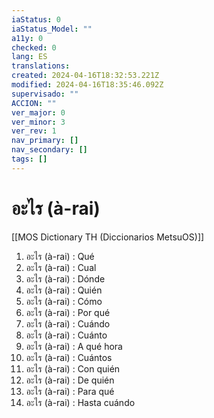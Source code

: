 ```yaml
---
iaStatus: 0
iaStatus_Model: ""
a11y: 0
checked: 0
lang: ES
translations: 
created: 2024-04-16T18:32:53.221Z
modified: 2024-04-16T18:35:46.092Z
supervisado: ""
ACCION: ""
ver_major: 0
ver_minor: 3
ver_rev: 1
nav_primary: []
nav_secondary: []
tags: []
---
```

# อะไร (à-rai)

[[MOS Dictionary TH (Diccionarios MetsuOS)]]

1. อะไร (à-rai) : Qué
2. อะไร (à-rai) : Cual
3. อะไร (à-rai) : Dónde
4. อะไร (à-rai) : Quién
5. อะไร (à-rai) : Cómo
6. อะไร (à-rai) : Por qué
7. อะไร (à-rai) : Cuándo
8. อะไร (à-rai) : Cuánto
9. อะไร (à-rai) : A qué hora
10. อะไร (à-rai) : Cuántos
11. อะไร (à-rai) : Con quién
12. อะไร (à-rai) : De quién
13. อะไร (à-rai) : Para qué
14. อะไร (à-rai) : Hasta cuándo

